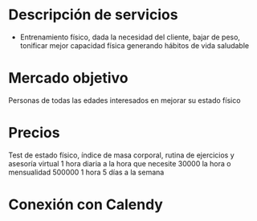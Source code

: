 # Descripción de servicios

* Entrenamiento físico, dada la necesidad del cliente, bajar de peso, tonificar mejor capacidad física generando hábitos de vida saludable

# Mercado objetivo
Personas de todas las edades interesados en mejorar su estado físico

# Precios 
Test de estado físico, índice de masa corporal, rutina de ejercicios y asesoría virtual 1 hora diaria a la hora que necesite
30000 la hora o mensualidad 500000 1 hora 5 días a la semana


# Conexión con Calendy
